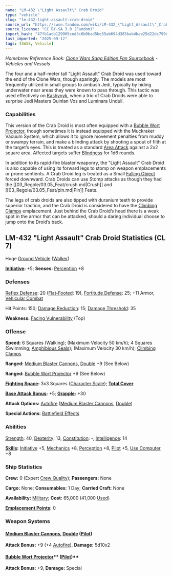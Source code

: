 ```yaml
---
name: "LM-432 \"Light Assault\" Crab Droid"
type: "vehicle"
slug: "lm-432-light-assault-crab-droid"
source_url: "https://swse.fandom.com/wiki/LM-432_\"Light_Assault\"_Crab_Droid"
source_license: "CC BY-SA 3.0 (Fandom)"
import_hash: "47fb1adb129905ced3c6b0bad5be55ab694d385bab4bae25d22dc790e46e920a"
last_imported: "2025-09-12"
tags: [SWSE, Vehicle]
---
```

*Homebrew Reference Book: [Clone Wars Saga Edition Fan Sourcebook](https://swse.fandom.com/wiki/Clone_Wars_Saga_Edition_Fan_Sourcebook) - Vehicles and Vessels*

The four and a half-meter tall "Light Assault" Crab Droid was used toward the end of the Clone Wars, though sparingly. The models are most frequently utilized in small groups to ambush Jedi, typically by hiding underwater near areas they were known to pass through. This tactic was used effectively on [Kashyyyk](https://swse.fandom.com/wiki/Kashyyyk), when a trio of Crab Droids were able to surprise Jedi Masters Quinlan Vos and Luminara Unduli.

### Capabilities
This version of the Crab Droid is most often equipped with a [Bubble Wort Projector](https://swse.fandom.com/wiki/Bubble_Wort_Projector), though sometimes it is instead equipped with the Muckraker Vacuum System, which allows it to ignore movement penalties from muddy or swampy terrain, and make a blinding attack by shooting a spout of filth at the target’s eyes. This is treated as a standard [Area Attack](https://swse.fandom.com/wiki/Area_Attack) against a 2x2 square area. Affected targets suffer [Blindness](https://swse.fandom.com/wiki/Blindness) for 1d6 rounds.

In addition to its rapid-fire blaster weaponry, the "Light Assault" Crab Droid is also capable of using its forward legs to stomp on weapon emplacements or prone sentients. A Crab Droid leg is treated as a Small [Falling Object](https://swse.fandom.com/wiki/Falling_Object) forced downward. Crab Droids can use Stomp attacks as though they had the [[03_Regole/03.05_Feat/crush.md|Crush]] and [[03_Regole/03.05_Feat/pin.md|Pin]] Feats.

The legs of crab droids are also tipped with duranium teeth to provide superior traction, and the Crab Droid is considered to have the [Climbing Clamps](https://swse.fandom.com/wiki/Climbing_Clamps) emplacement. Just behind the Crab Droid’s head there is a weak spot in the armor that can be attacked, should a daring individual choose to jump onto the Droid’s back.
## LM-432 "Light Assault" Crab Droid Statistics (CL 7)
Huge [Ground Vehicle](https://swse.fandom.com/wiki/Ground_Vehicle) ([Walker](https://swse.fandom.com/wiki/Walker))

**[Initiative](https://swse.fandom.com/wiki/Initiative):** +5; **Senses:** [Perception](https://swse.fandom.com/wiki/Perception) +8
### Defenses
[Reflex Defense](https://swse.fandom.com/wiki/Reflex_Defense_(Vehicles)): 20 ([Flat-Footed](https://swse.fandom.com/wiki/Flat-Footed): 19), [Fortitude Defense](https://swse.fandom.com/wiki/Fortitude_Defense_(Vehicles)): 25; +11 Armor, [Vehicular Combat](https://swse.fandom.com/wiki/Vehicular_Combat)

Hit Points: 150; [Damage Reduction](https://swse.fandom.com/wiki/Damage_Reduction): 15; [Damage Threshold](https://swse.fandom.com/wiki/Damage_Threshold_(Vehicles)): 35

**Weakness:** [Facing Vulnerability](https://swse.fandom.com/wiki/Facing_Vulnerability) (Top)
### Offense
**Speed:** 6 Squares (Walking); (Maximum Velocity 50 km/h); 4 Squares (Swimming; [Amphibious Seals](https://swse.fandom.com/wiki/Amphibious_Seals)); (Maximum Velocity 30 km/h); [Climbing Clamps](https://swse.fandom.com/wiki/Climbing_Clamps)

**Ranged:** [Medium Blaster Cannons](https://swse.fandom.com/wiki/Medium_Blaster_Cannons), [Double](https://swse.fandom.com/wiki/Double) +9 (See Below)

**Ranged:** [Bubble Wort Projector](https://swse.fandom.com/wiki/Bubble_Wort_Projector) +9 (See Below)

**[Fighting Space](https://swse.fandom.com/wiki/Fighting_Space):** 3x3 Squares ([Character Scale](https://swse.fandom.com/wiki/Character_Scale)); **[Total Cover](https://swse.fandom.com/wiki/Total_Cover)**

**[Base Attack Bonus](https://swse.fandom.com/wiki/Base_Attack_Bonus):** +5; **[Grapple](https://swse.fandom.com/wiki/Grapple):** +30

**Attack Options:** [Autofire](https://swse.fandom.com/wiki/Autofire_(Vehicle_Combat)) ([Medium Blaster Cannons](https://swse.fandom.com/wiki/Medium_Blaster_Cannons), [Double](https://swse.fandom.com/wiki/Double))

**Special Actions:** [Battlefield Effects](https://swse.fandom.com/wiki/Battlefield_Effects)
### Abilities
[Strength](https://swse.fandom.com/wiki/Strength): 40, [Dexterity](https://swse.fandom.com/wiki/Dexterity): 13, [Constitution](https://swse.fandom.com/wiki/Constitution): -, [Intelligence](https://swse.fandom.com/wiki/Intelligence): 14

**[Skills](https://swse.fandom.com/wiki/Skills):** [Initiative](https://swse.fandom.com/wiki/Initiative) +5, [Mechanics](https://swse.fandom.com/wiki/Mechanics) +8, [Perception](https://swse.fandom.com/wiki/Perception) +8, [Pilot](https://swse.fandom.com/wiki/Pilot) +5, [Use Computer](https://swse.fandom.com/wiki/Use_Computer) +8
### Ship Statistics
**Crew:** 0 (Expert [Crew Quality](https://swse.fandom.com/wiki/Crew_Quality)); **Passengers:** None

**Cargo:** None; **Consumables:** 1 Day; **Carried Craft:** None

**Availability:** [Military](https://swse.fandom.com/wiki/Military); **Cost:** 65,000 (41,000 [Used](https://swse.fandom.com/wiki/Used))

**[Emplacement Points](https://swse.fandom.com/wiki/Emplacement_Points):** 0
### Weapon Systems
#### [**Medium Blaster Cannons**](https://swse.fandom.com/wiki/Medium_Blaster_Cannons)**, [Double](https://swse.fandom.com/wiki/Double) ([Pilot](https://swse.fandom.com/wiki/Pilot_(Vehicle_Combat)))**
**Attack Bonus:** +9 (+4 [Autofire](https://swse.fandom.com/wiki/Autofire_(Vehicle_Combat))), **Damage:** 5d10x2

#### [**Bubble Wort Projector**](https://swse.fandom.com/wiki/Bubble_Wort_Projector)** ([Pilot](https://swse.fandom.com/wiki/Pilot_(Vehicle_Combat)))**
**Attack Bonus:** +9, **Damage:** Special